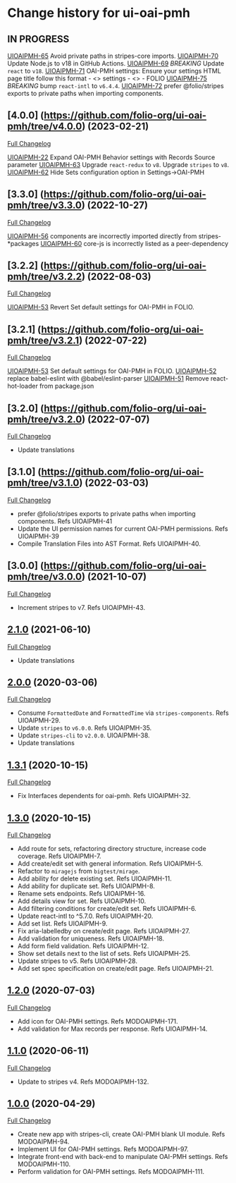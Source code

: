 # Change history for ui-oai-pmh

## IN PROGRESS

[UIOAIPMH-65](https://issues.folio.org/browse/UIOAIPMH-65) Avoid private paths in stripes-core imports.
[UIOAIPMH-70](https://issues.folio.org/browse/UIOAIPMH-70) Update Node.js to v18 in GitHub Actions.
[UIOAIPMH-69](https://issues.folio.org/browse/UIOAIPMH-69) *BREAKING* Update `react` to `v18`.
[UIOAIPMH-71](https://issues.folio.org/browse/UIOAIPMH-71) OAI-PMH settings: Ensure your settings HTML page title follow this format - <<App name>> settings - <<selected page name>> - FOLIO
[UIOAIPMH-75](https://issues.folio.org/browse/UIOAIPMH-75) *BREAKING* bump `react-intl` to `v6.4.4`.
[UIOAIPMH-72](https://issues.folio.org/browse/UIOAIPMH-72) prefer @folio/stripes exports to private paths when importing components.

## [4.0.0] (https://github.com/folio-org/ui-oai-pmh/tree/v4.0.0) (2023-02-21)
[Full Changelog](https://github.com/folio-org/ui-oai-pmh/compare/v3.3.0...v4.0.0)

[UIOAIPMH-22](https://issues.folio.org/browse/UIOAIPMH-22) Expand OAI-PMH Behavior settings with Records Source parameter
[UIOAIPMH-63](https://issues.folio.org/browse/UIOAIPMH-63) Upgrade `react-redux` to `v8`. Upgrade `stripes` to `v8`.
[UIOAIPMH-62](https://issues.folio.org/browse/UIOAIPMH-62) Hide Sets configuration option in Settings->OAI-PMH

## [3.3.0] (https://github.com/folio-org/ui-oai-pmh/tree/v3.3.0) (2022-10-27)
[Full Changelog](https://github.com/folio-org/ui-oai-pmh/compare/v3.2.2...v3.3.0)

[UIOAIPMH-56](https://issues.folio.org/browse/UIOAIPMH-56) components are incorrectly imported directly from stripes-*packages
[UIOAIPMH-60](https://issues.folio.org/browse/UIOAIPMH-60) core-js is incorrectly listed as a peer-dependency

## [3.2.2] (https://github.com/folio-org/ui-oai-pmh/tree/v3.2.2) (2022-08-03)
[Full Changelog](https://github.com/folio-org/ui-oai-pmh/compare/v3.2.1...v3.2.2)

[UIOAIPMH-53](https://issues.folio.org/browse/UIOAIPMH-53) Revert Set default settings for OAI-PMH in FOLIO.

## [3.2.1] (https://github.com/folio-org/ui-oai-pmh/tree/v3.2.1) (2022-07-22)
[Full Changelog](https://github.com/folio-org/ui-oai-pmh/compare/v3.2.0...v3.2.1)

[UIOAIPMH-53](https://issues.folio.org/browse/UIOAIPMH-53) Set default settings for OAI-PMH in FOLIO.
[UIOAIPMH-52](https://issues.folio.org/browse/UIOAIPMH-52) replace babel-eslint with @babel/eslint-parser
[UIOAIPMH-51](https://issues.folio.org/browse/UIOAIPMH-51) Remove react-hot-loader from package.json

## [3.2.0] (https://github.com/folio-org/ui-oai-pmh/tree/v3.2.0) (2022-07-07)
[Full Changelog](https://github.com/folio-org/ui-oai-pmh/compare/v3.1.0...v3.2.0)

* Update translations

## [3.1.0] (https://github.com/folio-org/ui-oai-pmh/tree/v3.1.0) (2022-03-03)
[Full Changelog](https://github.com/folio-org/ui-oai-pmh/compare/v3.0.0...v3.1.0)

* prefer @folio/stripes exports to private paths when importing components. Refs UIOAIPMH-41
* Update the UI permission names for current OAI-PMH permissions. Refs UIOAIPMH-39
* Compile Translation Files into AST Format. Refs UIOAIPMH-40.

## [3.0.0] (https://github.com/folio-org/ui-oai-pmh/tree/v3.0.0) (2021-10-07)
[Full Changelog](https://github.com/folio-org/ui-oai-pmh/compare/v2.1.0...v3.0.0)

* Increment stripes to v7.  Refs UIOAIPMH-43.

## [2.1.0](https://github.com/folio-org/ui-oai-pmh/tree/v2.1.0) (2021-06-10)
[Full Changelog](https://github.com/folio-org/ui-oai-pmh/compare/v2.0.0...v2.1.0)

* Update translations

## [2.0.0](https://github.com/folio-org/ui-oai-pmh/tree/v2.0.0) (2020-03-06)
[Full Changelog](https://github.com/folio-org/ui-oai-pmh/compare/v1.3.1...v2.0.0)

* Consume `FormattedDate` and `FormattedTime` via `stripes-components`. Refs UIOAIPMH-29.
* Update `stripes` to `v6.0.0`. Refs UIOAIPMH-35.
* Update `stripes-cli` to `v2.0.0`. UIOAIPMH-38.
* Update translations

## [1.3.1](https://github.com/folio-org/ui-oai-pmh/tree/v1.3.1) (2020-10-15)
[Full Changelog](https://github.com/folio-org/ui-oai-pmh/compare/v1.3.0...v1.3.1)

* Fix Interfaces dependents for oai-pmh. Refs UIOAIPMH-32.

## [1.3.0](https://github.com/folio-org/ui-oai-pmh/tree/v1.3.0) (2020-10-15)
[Full Changelog](https://github.com/folio-org/ui-oai-pmh/compare/v1.2.0...v1.3.0)

* Add route for sets, refactoring directory structure, increase code coverage. Refs UIOAIPMH-7.
* Add create/edit set with general information. Refs UIOAIPMH-5.
* Refactor to `miragejs` from `bigtest/mirage`.
* Add ability for delete existing set. Refs UIOAIPMH-11.
* Add ability for duplicate set. Refs UIOAIPMH-8.
* Rename sets endpoints. Refs UIOAIPMH-16.
* Add details view for set. Refs UIOAIPMH-10.
* Add filtering conditions for create/edit set. Refs UIOAIPMH-6.
* Update react-intl to ^5.7.0. Refs UIOAIPMH-20.
* Add set list. Refs UIOAIPMH-9.
* Fix aria-labelledby on create/edit page. Refs UIOAIPMH-27.
* Add validation for uniqueness. Refs UIOAIPMH-18.
* Add form field validation. Refs UIOAIPMH-12.
* Show set details next to the list of sets. Refs UIOAIPMH-25.
* Update stripes to v5. Refs UIOAIPMH-28.
* Add set spec specification on create/edit page. Refs UIOAIPMH-21.

## [1.2.0](https://github.com/folio-org/ui-oai-pmh/tree/v1.2.0) (2020-07-03)
[Full Changelog](https://github.com/folio-org/ui-oai-pmh/compare/v1.1.0...v1.2.0)

* Add icon for OAI-PMH settings. Refs MODOAIPMH-171.
* Add validation for Max records per response. Refs UIOAIPMH-14.

## [1.1.0](https://github.com/folio-org/ui-oai-pmh/tree/v1.1.0) (2020-06-11)
[Full Changelog](https://github.com/folio-org/ui-oai-pmh/compare/v1.0.0...v1.1.0)

* Update to stripes v4. Refs MODOAIPMH-132.

## [1.0.0](https://github.com/folio-org/ui-oai-pmh/tree/v1.0.0) (2020-04-29)
[Full Changelog](https://github.com/folio-org/ui-oai-pmh/compare/v1.0.0)

* Create new app with stripes-cli, create OAI-PMH blank UI module. Refs MODOAIPMH-94.
* Implement UI for OAI-PMH settings. Refs MODOAIPMH-97.
* Integrate front-end with back-end to manipulate OAI-PMH settings. Refs MODOAIPMH-110.
* Perform validation for OAI-PMH settings. Refs MODOAIPMH-111.
